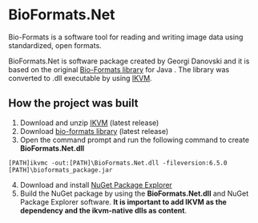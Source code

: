 # BioFormats.Net
Bio-Formats is a software tool for reading and writing image data using standardized, open formats.</br>

BioFormats.Net is software package created by Georgi Danovski and it is based on the original 
[Bio-Formats library](https://www.openmicroscopy.org/bio-formats/) for Java . The library 
was converted to .dll executable by using [IKVM](https://www.ikvm.net/).</br>
## How the project was built
1. Download and unzip [IKVM](https://www.ikvm.net/index.html) (latest release)</br>
2. Download [bio-formats library](https://www.openmicroscopy.org/bio-formats/) (latest release)</br>
3. Open the command prompt and run the following command to create <b>BioFormats.Net.dll</b></br>
```
[PATH]ikvmc -out:[PATH]\BioFormats.Net.dll -fileversion:6.5.0 [PATH]\bioformats_package.jar
```
4. Download and install [NuGet Package Explorer](https://www.microsoft.com/en-us/p/nuget-package-explorer/9wzdncrdmdm3?activetab=pivot:overviewtab)</br>
5. Build the NuGet package by using the <b>BioFormats.Net.dll</b> and NuGet Package Explorer software. <b>It is important to add IKVM as the dependency and the ikvm-native dlls as content</b>.</br>
